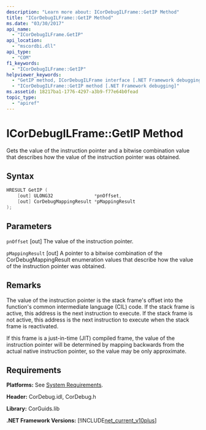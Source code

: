 ```yaml
---
description: "Learn more about: ICorDebugILFrame::GetIP Method"
title: "ICorDebugILFrame::GetIP Method"
ms.date: "03/30/2017"
api_name:
  - "ICorDebugILFrame.GetIP"
api_location:
  - "mscordbi.dll"
api_type:
  - "COM"
f1_keywords:
  - "ICorDebugILFrame::GetIP"
helpviewer_keywords:
  - "GetIP method, ICorDebugILFrame interface [.NET Framework debugging]"
  - "ICorDebugILFrame::GetIP method [.NET Framework debugging]"
ms.assetid: 18217ba1-1776-4297-a3b9-f77e64b0fead
topic_type:
  - "apiref"
---
```

# ICorDebugILFrame::GetIP Method

Gets the value of the instruction pointer and a bitwise combination value that describes how the value of the instruction pointer was obtained.

## Syntax

```cpp
HRESULT GetIP (
    [out] ULONG32               *pnOffset,
    [out] CorDebugMappingResult *pMappingResult
);
```

## Parameters

 `pnOffset`
 [out] The value of the instruction pointer.

 `pMappingResult`
 [out] A pointer to a bitwise combination of the CorDebugMappingResult enumeration values that describe how the value of the instruction pointer was obtained.

## Remarks

 The value of the instruction pointer is the stack frame's offset into the function's common intermediate language (CIL) code. If the stack frame is active, this address is the next instruction to execute. If the stack frame is not active, this address is the next instruction to execute when the stack frame is reactivated.

 If this frame is a just-in-time (JIT) compiled frame, the value of the instruction pointer will be determined by mapping backwards from the actual native instruction pointer, so the value may be only approximate.

## Requirements

 **Platforms:** See [System Requirements](../../get-started/system-requirements.md).

 **Header:** CorDebug.idl, CorDebug.h

 **Library:** CorGuids.lib

 **.NET Framework Versions:** [!INCLUDE[net_current_v10plus](../../../../includes/net-current-v10plus-md.md)]
